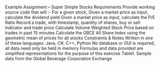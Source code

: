 Example Assignment – Super Simple Stocks
Requirements
Provide working source code that will :-
For a given stock, 
Given a market price as input, calculate the dividend yield
Given a market price as input,  calculate the P/E Ratio
Record a trade, with timestamp, quantity of shares, buy or sell indicator and trade price
Calculate Volume Weighted Stock Price based on trades in past 15 minutes
Calculate the GBCE All Share Index using the geometric mean of prices for all stocks
Constraints & Notes
Written in one of these languages:
Java, C#, C++, Python
No database or GUI is required, all data need only be held in memory
Formulas and data provided are simplified representations for the purpose of this exercise
Table1. Sample data from the Global Beverage Corporation Exchange





